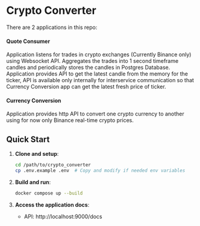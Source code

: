 # Crypto Converter

There are 2 applications in this repo:

#### **Quote Consumer**

Application listens for trades in crypto exchanges (Currently Binance only) using Websocket API. Aggregates the trades
into 1 second timeframe candles and periodically stores the candles in Postgres Database. Application provides
API to get the latest candle from the memory for the ticker, API is available only internally for interservice communication
so that Currency Conversion app can get the latest fresh price of ticker.

#### **Currency Conversion**

Application provides http API to convert one crypto currency to another using for now only Binance real-time crypto prices.

## Quick Start

1. **Clone and setup**:

   ```bash
   cd /path/to/crypto_converter
   cp .env.example .env  # Copy and modify if needed env variables
   ```

2. **Build and run**:

   ```bash
   docker compose up --build
   ```

3. **Access the application docs**:
   - API: http://localhost:9000/docs
